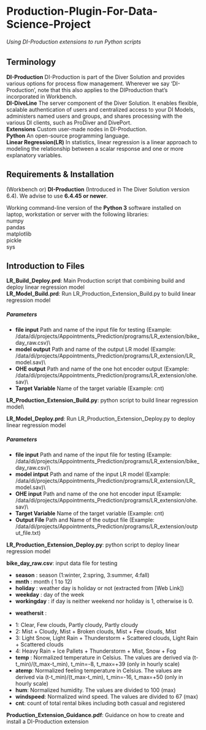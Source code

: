 # Production-Plugin-For-Data-Science-Project

###### Using DI-Production extensions to run Python scripts

## Terminology 
 
**DI-Production** DI-Production is part of the Diver Solution and provides various options for process flow management. Wherever we say ‘DI-Production’, note that this also applies to the DIProduction that’s incorporated in Workbench.\
**DI-DiveLine** The server component of the Diver Solution. It enables flexible, scalable authentication of users and centralized access to your DI Models, administers named users and groups, and shares processing with the various DI clients, such as ProDiver and DivePort.\
**Extensions** Custom user-made nodes in DI-Production.\
**Python**  An open-source programming language.\
**Linear Regression(LR)** In statistics, linear regression is a linear approach to modeling the relationship between a scalar response and one or more explanatory variables.

## Requirements & Installation 
 
(Workbench or) **DI-Production** (Introduced in The Diver Solution version 6.4). We advise to use **6.4.45 or newer**.
 
Working command-line version of the **Python 3** software installed on laptop, workstation or server with the following libraries:\
numpy\
pandas\
matplotlib\
pickle\
sys

## Introduction to Files
**LR_Build_Deploy.prd**: Main Production script that combining build and deploy linear regression model\
**LR_Model_Build.prd**: Run LR_Production_Extension_Build.py to build linear regression model
##### Parameters
 - **file input** Path and name of the input file for testing (Example: /data/di/projects/Appointments_Prediction/programs/LR_extension/bike_day_raw.csv)\
 - **model output** Path and name of the output LR model (Example: /data/di/projects/Appointments_Prediction/programs/LR_extension/LR_model.sav)\
 - **OHE output** Path and name of the one hot encoder output (Example: /data/di/projects/Appointments_Prediction/programs/LR_extension/ohe.sav)\
 - **Target Variable** Name of the target variable (Example: cnt)

**LR_Production_Extension_Build.py**: python script to build linear regression model\

**LR_Model_Deploy.prd**: Run LR_Production_Extension_Deploy.py to deploy linear regression model
##### Parameters
 - **file input** Path and name of the input file for testing (Example: /data/di/projects/Appointments_Prediction/programs/LR_extension/bike_day_raw.csv)\
 - **model intput** Path and name of the input LR model (Example: /data/di/projects/Appointments_Prediction/programs/LR_extension/LR_model.sav)\
 - **OHE input** Path and name of the one hot encoder input (Example: /data/di/projects/Appointments_Prediction/programs/LR_extension/ohe.sav)\
 - **Target Variable** Name of the target variable (Example: cnt)
 - **Output File** Path and Name of the output file (Example: /data/di/projects/Appointments_Prediction/programs/LR_extension/output_file.txt)

**LR_Production_Extension_Deploy.py**: python script to deploy linear regression model

**bike_day_raw.csv**: input data file for testing
- **season** : season (1:winter, 2:spring, 3:summer, 4:fall)
- **mnth** : month ( 1 to 12)
- **holiday** : weather day is holiday or not (extracted from [Web Link])
- **weekday** : day of the week
- **workingday** : if day is neither weekend nor holiday is 1, otherwise is 0.
+ **weathersit** :
- 1: Clear, Few clouds, Partly cloudy, Partly cloudy
- 2: Mist + Cloudy, Mist + Broken clouds, Mist + Few clouds, Mist
- 3: Light Snow, Light Rain + Thunderstorm + Scattered clouds, Light Rain + Scattered clouds
- 4: Heavy Rain + Ice Pallets + Thunderstorm + Mist, Snow + Fog
- **temp** : Normalized temperature in Celsius. The values are derived via (t-t_min)/(t_max-t_min), t_min=-8, t_max=+39 (only in hourly scale)
- **atemp**: Normalized feeling temperature in Celsius. The values are derived via (t-t_min)/(t_max-t_min), t_min=-16, t_max=+50 (only in hourly scale)
- **hum**: Normalized humidity. The values are divided to 100 (max)
- **windspeed**: Normalized wind speed. The values are divided to 67 (max)
- **cnt**: count of total rental bikes including both casual and registered

**Production_Extension_Guidance.pdf**: Guidance on how to create and install a DI-Production extension 
